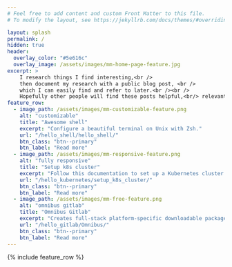 ```yaml
---
# Feel free to add content and custom Front Matter to this file.
# To modify the layout, see https://jekyllrb.com/docs/themes/#overriding-theme-defaults

layout: splash
permalink: /
hidden: true
header:
  overlay_color: "#5e616c"
  overlay_image: /assets/images/mm-home-page-feature.jpg
excerpt: >
    I research things I find interesting,<br />
    then document my research with a public blog post, <br />
    which I can easily find and refer to later.<br /><br />
    Hopefully other people will find these posts helpful,<br/> relevant, or interesting.
feature_row:
  - image_path: /assets/images/mm-customizable-feature.png
    alt: "customizable"
    title: "Awesome shell"
    excerpt: "Configure a beautiful terminal on Unix with Zsh."
    url: "/hello_shell/hello_shell/"
    btn_class: "btn--primary"
    btn_label: "Read more"
  - image_path: /assets/images/mm-responsive-feature.png
    alt: "fully responsive"
    title: "Setup k8s cluster"
    excerpt: "Follow this documentation to set up a Kubernetes cluster on Ubuntu."
    url: "/hello_kubernetes/setup_k8s_cluster/"
    btn_class: "btn--primary"
    btn_label: "Read more"
  - image_path: /assets/images/mm-free-feature.png
    alt: "omnibus gitlab"
    title: "Omnibus Gitlab"
    excerpt: "Creates full-stack platform-specific downloadable packages for GitLab."
    url: "/hello_gitlab/Omnibus/"
    btn_class: "btn--primary"
    btn_label: "Read more"
---
```


{% include feature_row %}
